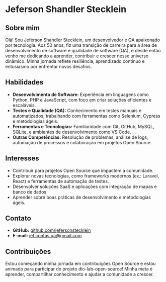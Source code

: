 # Jeferson Shandler Stecklein

## Sobre mim

Olá! Sou Jeferson Shandler Stecklein, um desenvolvedor e QA apaixonado por tecnologia. Aos 50 anos, fiz uma transição de carreira para a área de desenvolvimento de software e qualidade de software (QA), e desde então venho me dedicando a aprender, contribuir e crescer nesse universo dinâmico. Minha jornada reflete resiliência, aprendizado contínuo e entusiasmo por enfrentar novos desafios.

## Habilidades

- **Desenvolvimento de Software:** Experiência em linguagens como Python, PHP e JavaScript, com foco em criar soluções eficientes e escaláveis.
- **Testes e Qualidade (QA):** Conhecimento em testes manuais e automatizados, trabalhando com ferramentas como Selenium, Cypress e metodologias ágeis.
- **Ferramentas e Tecnologias:** Familiaridade com Git, GitHub, MySQL, SQLite, e ambientes de desenvolvimento como VS Code.
- **Outras Competências:** Resolução de problemas, análise de logs, automação de processos e colaboração em projetos Open Source.

## Interesses

- Contribuir para projetos Open Source que impactem a comunidade.
- Explorar novas tecnologias, como frameworks modernos (ex.: Laravel, React) e ferramentas de automação de testes.
- Desenvolver soluções SaaS e aplicações com integração de mapas e banco de dados.
- Aprender sobre boas práticas de desenvolvimento e metodologias ágeis.

## Contato

- **GitHub:** [github.com/jefersonstecklein](https://github.com/jefersonstecklein)
- **E-mail:** jef.contas.qa@gmail.com

## Contribuições

Estou começando minha jornada em contribuições Open Source e estou animado para participar do projeto dio-lab-open-source! Minha meta é aprender, compartilhar conhecimento e ajudar a comunidade a crescer.